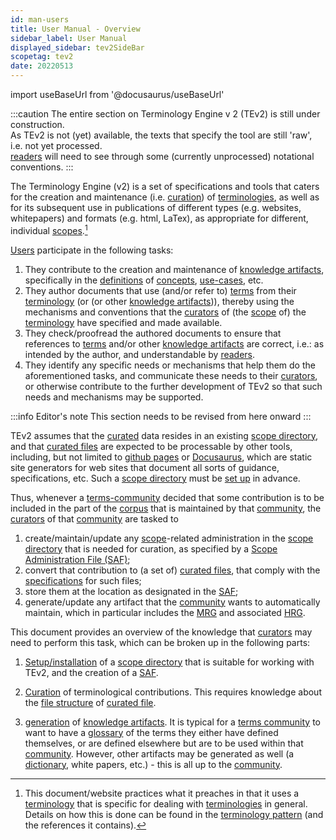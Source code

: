 ```yaml
---
id: man-users
title: User Manual - Overview
sidebar_label: User Manual
displayed_sidebar: tev2SideBar
scopetag: tev2
date: 20220513
---
```


import useBaseUrl from '@docusaurus/useBaseUrl'

:::caution
The entire section on Terminology Engine v 2 (TEv2) is still under construction.<br/>
As TEv2 is not (yet) available, the texts that specify the tool are still 'raw', i.e. not yet processed.<br/>[readers](@) will need to see through some (currently unprocessed) notational conventions.
:::

The Terminology Engine (v2) is a set of specifications and tools that caters for the creation and maintenance (i.e. [curation](@)) of [terminologies](@), as well as for its subsequent use in publications of different types (e.g. websites, whitepapers) and formats (e.g. html, LaTex), as appropriate for different, individual [scopes](@).[^1]

[^1]: This document/website practices what it preaches in that it uses a [terminology](@) that is specific for dealing with [terminologies](@) in general. Details on how this is done can be found in the [terminology pattern](pattern-terminology@) (and the references it contains).

[Users](@) participate in the following tasks:
1. They contribute to the creation and maintenance of [knowledge artifacts](@), specifically in the [definitions](@) of [concepts](@), [use-cases](@), etc.
2. They author documents that use (and/or refer to) [terms](@) from their [terminology](@) (or (or other [knowledge artifacts](@))), thereby using the mechanisms and conventions that the [curators](@) of (the [scope](@) of) the [terminology](@) have specified and made available.
3. They check/proofread the authored documents to ensure that references to [terms](@) and/or other [knowledge artifacts](@) are correct, i.e.: as intended by the author, and understandable by [readers](@).
4. They identify any specific needs or mechanisms that help them do the aforementioned tasks, and communicate these needs to their [curators](@), or otherwise contribute to the further development of TEv2 so that such needs and mechanisms may be supported.


:::info Editor's note
This section needs to be revised from here onward
:::

TEv2 assumes that the [curated](@) data resides in an existing [scope directory](@), and that [curated files](@) are expected to be processable by other tools, including, but not limited to [github pages](https://pages.github.com/) or [Docusaurus](https://docusaurus.io/docs/docs-introduction), which are static site generators for web sites that document all sorts of guidance, specifications, etc. Such a [scope directory](@) must be [set up](tev2-installation) in advance.

Thus, whenever a [terms-community](@) decided that some contribution is to be included in the part of the [corpus](@) that is maintained by that [community](terms-community@), the [curators](@) of that [community](terms-community@) are tasked to

1. create/maintain/update any [scope](@)-related administration in the [scope directory](@) that is needed for curation, as specified by a [Scope Administration File (SAF)](tev2-spec-saf);
2. convert that contribution to (a set of) [curated files](@), that comply with the [specifications](ctext) for such files;
3. store them at the location as designated in the [SAF](tev2-spec-saf);
4. generate/update any artifact that the [community](terms-community@) wants to automatically maintain, which in particular includes the [MRG](@) and associated [HRG](@).

This document provides an overview of the knowledge that [curators](@) may need to perform this task, which can be broken up in the following parts:

1. [Setup/installation](tev2-installation) of a [scope directory](@) that is suitable for working with TEv2, and the creation of a [SAF](tev2-spec-saf).

2. [Curation](@) of terminological contributions. This requires knowledge about the [file structure](ctext) of [curated file](@).

3. [generation](toolbox-specs/readme) of [knowledge artifacts](@). It is typical for a [terms community](@) to want to have a [glossary](@) of the terms they either have defined themselves, or are defined elsewhere but are to be used within that [community](@). However, other artifacts may be generated as well (a [dictionary](@), white papers, etc.) - this is all up to the [community](@).